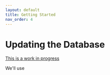 ```yaml
---
layout: default
title: Getting Started
nav_order: 4
---
```


# Updating the Database

[This is a work in progress](https://june-skeeter.github.io/Police_Involved_Deaths_Canada/)

We'll use 
